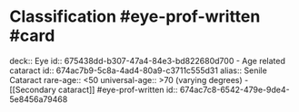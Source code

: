 # Classification  #eye-prof-written #card
deck:: Eye
id:: 675438dd-b307-47a4-84e3-bd822680d700
	- Age related cataract
	  id:: 674ac7b9-5c8a-4ad4-80a9-c3711c555d31
	  alias:: Senile Cataract
	  rare-age:: <50
	  universal-age:: >70 (varying degrees)
	- [[Secondary cataract]] #eye-prof-written
	  id:: 674ac7c8-6542-479e-9de4-5e8456a79468